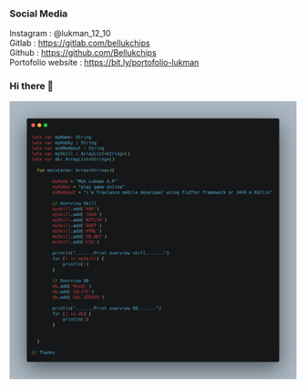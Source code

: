 ### Social Media
Instagram : @lukman_12_10  <br>
Gitlab : https://gitlab.com/bellukchips  <br>
Github : https://github.com/Bellukchips  <br>
Portofolio website : https://bit.ly/portofolio-lukman
### Hi there 👋
![SS](https://github.com/Bellukchips/Bellukchips/blob/main/carbon.png)

